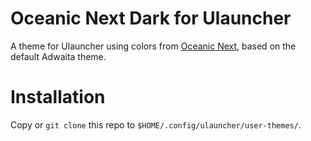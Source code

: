 # Oceanic Next Dark for Ulauncher

A theme for Ulauncher using colors from [Oceanic Next](https://github.com/mhartington/oceanic-next),
based on the default Adwaita theme.

# Installation

Copy or `git clone` this repo to `$HOME/.config/ulauncher/user-themes/`.
